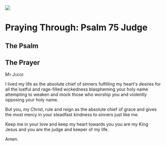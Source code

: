 <img class="intro-left" style="margin-top:10px" src="/images/art-paris-psalter.jpg">

# Praying Through: Psalm 75 Judge

<p style="clear:both;">

## The Psalm

## The Prayer

<div style="font-variant: small-caps;">
My Judge
</div>


I lived my life
  as the absolute chief of sinners
  fulfilling my heart's desires
  for all the lustful and rage-filled wickedness
  blaspheming your holy name
  attempting to weaken and mock those who worship you
  and violently opposing your holy name.

But you, my Christ,
  rule and reign
  as the absolute chief of grace
  and gives the most mercy
  in your steadfast kindness
  to sinners just like me.

Keep me in your love
  and keep my heart towards you
  you are my King Jesus
  and you are the judge and keeper of my life.

Amen.
